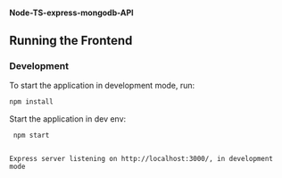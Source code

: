 #### Node-TS-express-mongodb-API

## Running the Frontend
### Development
To start the application in development mode, run:

```bash
npm install
```

Start the application in dev env:
```
 npm start
```

```

Express server listening on http://localhost:3000/, in development mode


